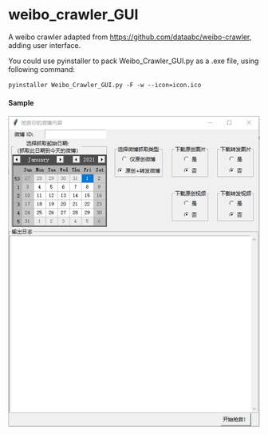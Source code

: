 # weibo_crawler_GUI

A weibo crawler adapted from https://github.com/dataabc/weibo-crawler, adding user interface.

You could use pyinstaller to pack Weibo_Crawler_GUI.py as a .exe file, using following command:
```
pyinstaller Weibo_Crawler_GUI.py -F -w --icon=icon.ico
```

#### Sample
![sample](https://github.com/ffffuturexu/weibo_crawler_GUI/blob/main/img/sample.png)
